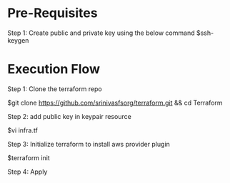 # Pre-Requisites
Step 1: Create public and private key using the below command
$ssh-keygen

# Execution Flow
Step 1: Clone the terraform repo

$git clone https://github.com/srinivasfsorg/terraform.git && cd Terraform

Step 2: add public key in keypair resource

$vi infra.tf

Step 3: Initialize terraform to install aws provider plugin

$terraform init 

Step 4: Apply

